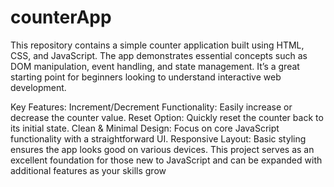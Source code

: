 # counterApp

This repository contains a simple counter application built using HTML, CSS, and JavaScript. The app demonstrates essential concepts such as DOM manipulation, event handling, and state management. It’s a great starting point for beginners looking to understand interactive web development.

Key Features:
Increment/Decrement Functionality: Easily increase or decrease the counter value.
Reset Option: Quickly reset the counter back to its initial state.
Clean & Minimal Design: Focus on core JavaScript functionality with a straightforward UI.
Responsive Layout: Basic styling ensures the app looks good on various devices.
This project serves as an excellent foundation for those new to JavaScript and can be expanded with additional features as your skills grow
